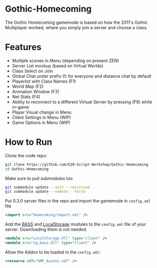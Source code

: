 # Gothic-Homecoming
The Gothic Homecoming gamemode is based on how the 2011's Gothic Multiplayer worked, where you simply join a server and choose a class. 

# Features
- Multiple scenes in Menu (depending on present ZEN)
- Server List mockup (based on Virtual Worlds)
- Class Select on Join
- Global Chat under prefix (!) for everyone and distance chat by default
- Playerlist with Class Names (F1)
- World Map (F2)
- Animation Window (F3)
- Net Stats (F4)
- Ability to reconnect to a different Virtual Server by pressing (F9) while in-game
- Player Visual change in Menu
- Client Settings in Menu (WIP)
- Game Options in Menu (WIP)

# How to Run
Clone the code repo:
```bash
git clone https://github.com/G2O-Script-Workshop/Gothic-Homecoming
cd Gothic-Homecoming
```

Make sure to pull submodules too
```bash
git submodule update --init --recursive
git submodule update --remote --force
```

Put 0.3.0 server files in the repo and import the gamemode in `config.xml` file
```xml
<import src="Homecoming/import.xml" />
```

Add the [BASS](https://gitlab.com/GothicMultiplayerTeam/modules/bass) and [LocalStorage](https://gitlab.com/GothicMultiplayerTeam/modules/LocalStorage) modules to the `config.xml` file of your server. Downloading them is not needed.
```xml
<module src="LocalStorage.dll" type="client" />
<module src="sq_bass.dll" type="client" />
```

Allow the Addon to be loaded in the `config.xml`:
```xml
<resource vdf="GMP_Assets.vdf" />
```